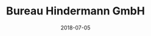 ﻿---
title:          "Bureau Hindermann GmbH"
date:           "2018-07-05"
draft:          false
robotsExclude:  true
forceNowrap:    false
---
